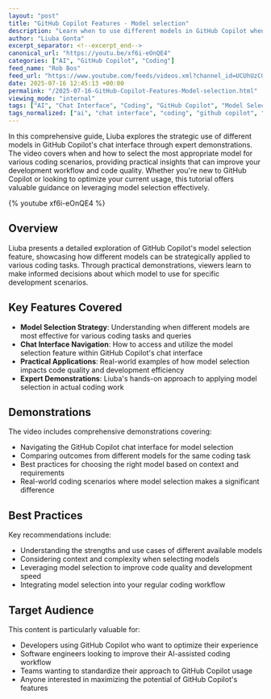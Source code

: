 ```yaml
---
layout: "post"
title: "GitHub Copilot Features - Model selection"
description: "Learn when to use different models in GitHub Copilot when asking questions in the chat interface. Liuba demonstrates how to apply model selection in coding work with practical examples."
author: "Liuba Gonta"
excerpt_separator: <!--excerpt_end-->
canonical_url: "https://youtu.be/xf6i-eOnQE4"
categories: ["AI", "GitHub Copilot", "Coding"]
feed_name: "Rob Bos"
feed_url: "https://www.youtube.com/feeds/videos.xml?channel_id=UCUhUzCG4QBTMm06-zlS408A"
date: 2025-07-16 12:45:13 +00:00
permalink: "/2025-07-16-GitHub-Copilot-Features-Model-selection.html"
viewing_mode: "internal"
tags: ["AI", "Chat Interface", "Coding", "GitHub Copilot", "Model Selection", "Programming", "Software Development", "Videos", "Visual Studio Code"]
tags_normalized: ["ai", "chat interface", "coding", "github copilot", "model selection", "programming", "software development", "videos", "visual studio code"]
---
```


In this comprehensive guide, Liuba explores the strategic use of different models in GitHub Copilot's chat interface through expert demonstrations. The video covers when and how to select the most appropriate model for various coding scenarios, providing practical insights that can improve your development workflow and code quality. Whether you're new to GitHub Copilot or looking to optimize your current usage, this tutorial offers valuable guidance on leveraging model selection effectively.<!--excerpt_end-->

{% youtube xf6i-eOnQE4 %}

## Overview

Liuba presents a detailed exploration of GitHub Copilot's model selection feature, showcasing how different models can be strategically applied to various coding tasks. Through practical demonstrations, viewers learn to make informed decisions about which model to use for specific development scenarios.

## Key Features Covered

- **Model Selection Strategy**: Understanding when different models are most effective for various coding tasks and queries
- **Chat Interface Navigation**: How to access and utilize the model selection feature within GitHub Copilot's chat interface
- **Practical Applications**: Real-world examples of how model selection impacts code quality and development efficiency
- **Expert Demonstrations**: Liuba's hands-on approach to applying model selection in actual coding work

## Demonstrations

The video includes comprehensive demonstrations covering:

- Navigating the GitHub Copilot chat interface for model selection
- Comparing outcomes from different models for the same coding task
- Best practices for choosing the right model based on context and requirements
- Real-world coding scenarios where model selection makes a significant difference

## Best Practices

Key recommendations include:

- Understanding the strengths and use cases of different available models
- Considering context and complexity when selecting models
- Leveraging model selection to improve code quality and development speed
- Integrating model selection into your regular coding workflow

## Target Audience

This content is particularly valuable for:

- Developers using GitHub Copilot who want to optimize their experience
- Software engineers looking to improve their AI-assisted coding workflow
- Teams wanting to standardize their approach to GitHub Copilot usage
- Anyone interested in maximizing the potential of GitHub Copilot's features
